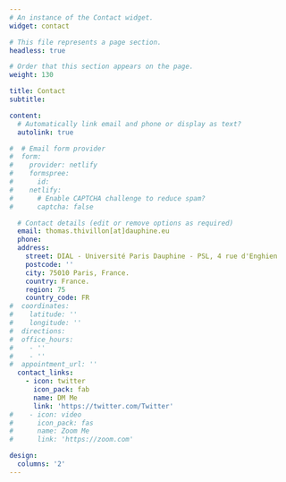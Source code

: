 ```yaml
---
# An instance of the Contact widget.
widget: contact

# This file represents a page section.
headless: true

# Order that this section appears on the page.
weight: 130

title: Contact
subtitle:

content:
  # Automatically link email and phone or display as text?
  autolink: true

#  # Email form provider
#  form:
#    provider: netlify
#    formspree:
#      id:
#    netlify:
#      # Enable CAPTCHA challenge to reduce spam?
#      captcha: false

  # Contact details (edit or remove options as required)
  email: thomas.thivillon[at]dauphine.eu
  phone: 
  address: 
    street: DIAL - Université Paris Dauphine - PSL, 4 rue d'Enghien
    postcode: ''
    city: 75010 Paris, France.
    country: France.
    region: 75
    country_code: FR
#  coordinates:
#    latitude: ''
#    longitude: ''
#  directions: 
#  office_hours:
#    - ''
#    - ''
#  appointment_url: ''
  contact_links:
    - icon: twitter
      icon_pack: fab
      name: DM Me
      link: 'https://twitter.com/Twitter'
#    - icon: video
#      icon_pack: fas
#      name: Zoom Me
#      link: 'https://zoom.com'

design:
  columns: '2'
---
```


